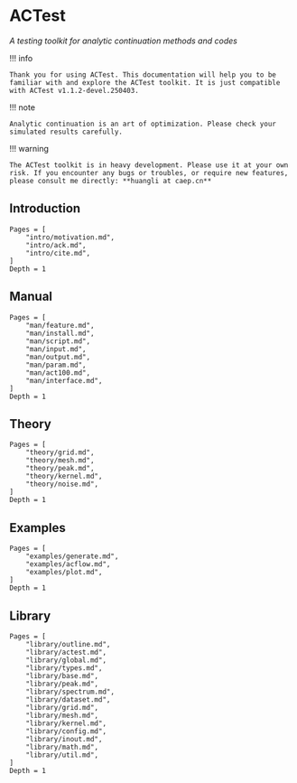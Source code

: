 # ACTest

*A testing toolkit for analytic continuation methods and codes*

!!! info

    Thank you for using ACTest. This documentation will help you to be familiar with and explore the ACTest toolkit. It is just compatible with ACTest v1.1.2-devel.250403.

!!! note

    Analytic continuation is an art of optimization. Please check your simulated results carefully.

!!! warning

    The ACTest toolkit is in heavy development. Please use it at your own risk. If you encounter any bugs or troubles, or require new features, please consult me directly: **huangli at caep.cn**

## Introduction

```@contents
Pages = [
    "intro/motivation.md",
    "intro/ack.md",
    "intro/cite.md",
]
Depth = 1
```

## Manual

```@contents
Pages = [
    "man/feature.md",
    "man/install.md",
    "man/script.md",
    "man/input.md",
    "man/output.md",
    "man/param.md",
    "man/act100.md",
    "man/interface.md",
]
Depth = 1
```

## Theory

```@contents
Pages = [
    "theory/grid.md",
    "theory/mesh.md",
    "theory/peak.md",
    "theory/kernel.md",
    "theory/noise.md",
]
Depth = 1
```

## Examples

```@contents
Pages = [
    "examples/generate.md",
    "examples/acflow.md",
    "examples/plot.md",
]
Depth = 1
```

## Library

```@contents
Pages = [
    "library/outline.md",
    "library/actest.md",
    "library/global.md",
    "library/types.md",
    "library/base.md",
    "library/peak.md",
    "library/spectrum.md",
    "library/dataset.md",
    "library/grid.md",
    "library/mesh.md",
    "library/kernel.md",
    "library/config.md",
    "library/inout.md",
    "library/math.md",
    "library/util.md",
]
Depth = 1
```
